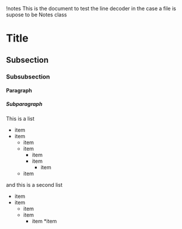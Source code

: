 !notes
This is the document to test the line decoder in the case a file is supose to be Notes class

# Title
## Subsection
### Subsubsection
#### Paragraph
##### Subparagraph

This is a list

- item
- item
	- item
	- item
		- item 
		- item
			- item
	- item

and this is a second list

* item
* item 
	* item
	* item
		* item
	*item
